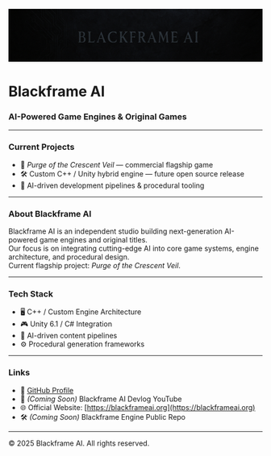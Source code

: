 ![Blackframe AI Banner](assets/BlackFrameBanner.jpg)

# Blackframe AI
### AI-Powered Game Engines & Original Games

---

### Current Projects

- 🏴 *Purge of the Crescent Veil* — commercial flagship game
- 🛠️ Custom C++ / Unity hybrid engine — future open source release
- 🤖 AI-driven development pipelines & procedural tooling

---

### About Blackframe AI

Blackframe AI is an independent studio building next-generation AI-powered game engines and original titles.  
Our focus is on integrating cutting-edge AI into core game systems, engine architecture, and procedural design.  
Current flagship project: *Purge of the Crescent Veil*.

---

### Tech Stack

- 🖥️ C++ / Custom Engine Architecture
- 🎮 Unity 6.1 / C# Integration
- 🧠 AI-driven content pipelines
- ⚙️ Procedural generation frameworks

---

### Links

- 🚀 [GitHub Profile](https://github.com/ParentalAdvisery)
- 🎥 *(Coming Soon)* Blackframe AI Devlog YouTube
- 🌐 Official Website: [https://blackframeai.org](https://blackframeai.org)
- 🛠️ *(Coming Soon)* Blackframe Engine Public Repo

---

© 2025 Blackframe AI. All rights reserved.
